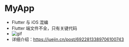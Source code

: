 # MyApp
 - Flutter 与 iOS 混编
 - Flutter 端文件不全，只有关键代码
 - ![gif](https://github.com/zhangliaofan/MyApp/blob/main/QQ20210129-092039.gif)
 - 详细介绍：https://juejin.cn/post/6922813389706100743
